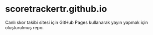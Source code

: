 # scoretrackertr.github.io
Canlı skor takibi sitesi için GitHub Pages kullanarak yayın yapmak için oluşturulmuş repo.
